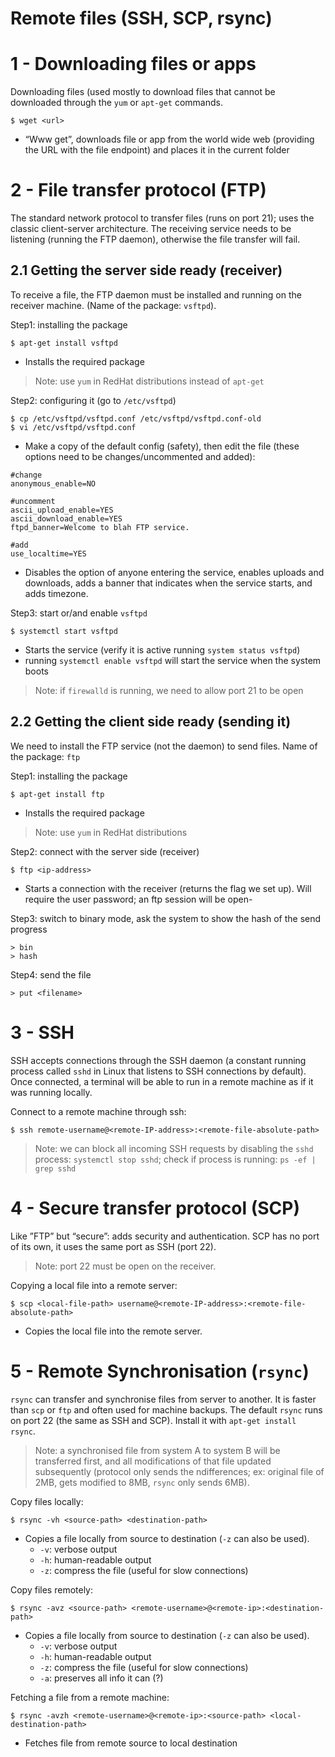 # Remote files (SSH, SCP, rsync)


# 1 - Downloading files or apps
Downloading files (used mostly to download files that cannot be downloaded through the `yum` or `apt-get` commands.
```
$ wget <url>
```
* “Www get”, downloads file or app from the world wide web (providing the URL with the file endpoint) and places it in the current folder

# 2 - File transfer protocol (FTP)
The standard network protocol to transfer files (runs on port 21); uses the classic client-server architecture. The receiving service needs to be listening (running the FTP daemon), otherwise the file transfer will fail.

## 2.1 Getting the server side ready (receiver)
To receive a file, the FTP daemon must be installed and running on the receiver machine. (Name of the package: `vsftpd`).

Step1: installing the package 
```
$ apt-get install vsftpd
```
* Installs the required package
> Note: use `yum` in RedHat distributions instead of `apt-get`  

Step2: configuring it (go to `/etc/vsftpd`)
```
$ cp /etc/vsftpd/vsftpd.conf /etc/vsftpd/vsftpd.conf-old
$ vi /etc/vsftpd/vsftpd.conf
```
* Make a copy of the default config (safety), then edit the file (these options need to be changes/uncommented and added):
```
#change
anonymous_enable=NO

#uncomment
ascii_upload_enable=YES
ascii_download_enable=YES
ftpd_banner=Welcome to blah FTP service.

#add
use_localtime=YES
```
* Disables the option of anyone entering the service, enables uploads and downloads, adds a banner that indicates when the service starts, and adds timezone.

Step3: start or/and enable `vsftpd`
```
$ systemctl start vsftpd
```
* Starts the service (verify it is active running `system status vsftpd`)
* running `systemctl enable vsftpd` will start the service when the system boots
> Note: if `firewalld` is running, we need to allow port 21 to be open  

## 2.2 Getting the client side ready (sending it)
We need to install the FTP service (not the daemon) to send files. Name of the package: `ftp`

Step1: installing the package 
```
$ apt-get install ftp
```
* Installs the required package
> Note: use `yum` in RedHat distributions  

Step2: connect with the server side (receiver)
```
$ ftp <ip-address>
```
* Starts a connection with the receiver (returns the flag we set up). Will require the user password; an ftp session will be open-

Step3: switch to binary mode, ask the system to show the hash of the send progress
```
> bin
> hash
```

Step4: send the file
```
> put <filename>
```


# 3 - SSH
SSH accepts connections through the SSH daemon (a constant running process called `sshd` in Linux that listens to SSH connections by default). Once connected, a terminal will be able to run in a remote machine as if it was running locally.

Connect to a remote machine through ssh:
```
$ ssh remote-username@<remote-IP-address>:<remote-file-absolute-path>
```

> Note: we can block all incoming SSH requests by disabling the `sshd` process: `systemctl stop sshd`; check if process is running: `ps -ef | grep sshd`  

# 4 - Secure transfer protocol (SCP)
Like ”FTP” but “secure”: adds security and authentication. SCP has no port of its own, it uses the same port as SSH (port 22).
> Note: port 22 must be open on the receiver.  

Copying a local file into a remote server:
```
$ scp <local-file-path> username@<remote-IP-address>:<remote-file-absolute-path>
```
* Copies the local file into the remote server.

# 5 - Remote Synchronisation (`rsync`)
`rsync` can transfer and synchronise files from server to another. It is faster than `scp` or `ftp`  and often used for machine backups. The default `rsync` runs on port 22 (the same as SSH and SCP). Install it with `apt-get install rsync`.
> Note: a synchronised file from system A to system B will be transferred first, and all modifications of that file updated subsequently (protocol only sends the ndifferences; ex: original file of 2MB, gets modified to 8MB, `rsync` only sends 6MB).  

Copy files locally:
```
$ rsync -vh <source-path> <destination-path>
```
* Copies a file locally from source to destination (`-z` can also be used).
	* `-v`: verbose output
	* `-h`: human-readable output
	* `-z`: compress the file (useful for slow connections)

Copy files remotely:
```
$ rsync -avz <source-path> <remote-username>@<remote-ip>:<destination-path>
```
* Copies a file locally from source to destination (`-z` can also be used).
	* `-v`: verbose output
	* `-h`: human-readable output
	* `-z`: compress the file (useful for slow connections)
	* `-a`: preserves all info it can (?)

Fetching a file from a remote machine:
```
$ rsync -avzh <remote-username>@<remote-ip>:<source-path> <local-destination-path>
```
* Fetches file from remote source to local destination




